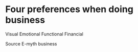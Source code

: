 # Four preferences when doing business

Visual 
Emotional
Functional
Financial

Source
E-myth business